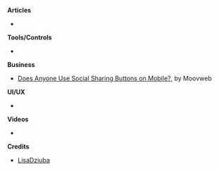 
**Articles**

*


**Tools/Controls**

*

**Business**

* [Does Anyone Use Social Sharing Buttons on Mobile?](https://www.moovweb.com/anyone-use-social-sharing-buttons-mobile/), by Moovweb

**UI/UX**

*

**Videos**

*

**Credits**

* [LisaDziuba](https://github.com/lisadziuba)
